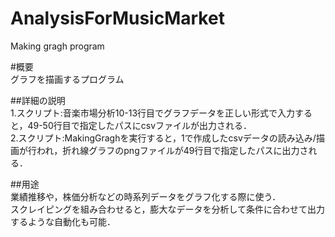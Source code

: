 # AnalysisForMusicMarket
Making gragh program

#概要<br>
グラフを描画するプログラム

##詳細の説明<br>
1.スクリプト:音楽市場分析10-13行目でグラフデータを正しい形式で入力すると，49-50行目で指定したパスにcsvファイルが出力される．<br>
2.スクリプト:MakingGraghを実行すると，1で作成したcsvデータの読み込み/描画が行われ，折れ線グラフのpngファイルが49行目で指定したパスに出力される．

##用途<br>
業績推移や，株価分析などの時系列データをグラフ化する際に使う．<br>
スクレイピングを組み合わせると，膨大なデータを分析して条件に合わせて出力するような自動化も可能．
